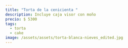 ```yaml
---
title: "Torta de la cenicienta "
description: Incluye caja visor con moño
precio: $ 5300
tags:
  - torta
  - cake
image: /assets/assets/torta-blanca-nieves_edited.jpg
---
```

